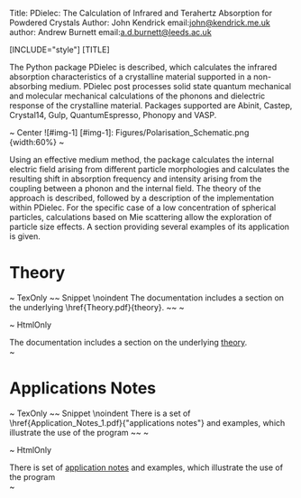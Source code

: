 Title: PDielec: The Calculation of Infrared and Terahertz Absorption for Powdered Crystals
Author: John Kendrick
email:john@kendrick.me.uk
author: Andrew Burnett
email:a.d.burnett@leeds.ac.uk

[INCLUDE="style"]
[TITLE]

The Python package PDielec is described, which calculates the infrared absorption characteristics of a crystalline material supported in a non-absorbing medium. PDielec post processes solid state quantum mechanical and molecular mechanical calculations of the phonons and dielectric response of the crystalline material. Packages supported are Abinit, Castep, Crystal14, Gulp, QuantumEspresso, Phonopy and VASP. 

~ Center
![#img-1]
[#img-1]: Figures/Polarisation_Schematic.png {width:60%}
~

Using an effective medium method, the package calculates the internal electric field arising from different particle morphologies and calculates the resulting shift in absorption frequency and intensity arising from the coupling between a phonon and the internal field. The theory of the approach is described, followed by a description of the implementation within PDielec. For the specific case of a low concentration of spherical particles, calculations based on Mie scattering allow the exploration of particle size effects. A section providing several examples of its application is given.

# Theory

~ TexOnly
~~ Snippet
\noindent The documentation includes a section on the underlying \href{Theory.pdf}{theory}. 
~~
~

~ HtmlOnly
<div>
The documentation includes a section on the underlying <a href="Theory.html">theory</a>.
</div>
~

# Applications Notes

~ TexOnly
~~ Snippet
\noindent There is a set of \href{Application_Notes_1.pdf}{"applications notes"}
and examples, which illustrate the use of the program
~~
~

~ HtmlOnly
<div>
There is set of 
<a href="Application_Notes_1.html">application notes</a>
and examples, which illustrate the use of the program
</div>
~
